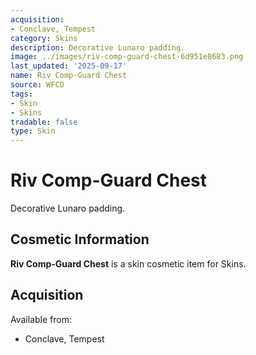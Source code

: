 ```yaml
---
acquisition:
- Conclave, Tempest
category: Skins
description: Decorative Lunaro padding.
image: ../images/riv-comp-guard-chest-6d951e8683.png
last_updated: '2025-09-17'
name: Riv Comp-Guard Chest
source: WFCD
tags:
- Skin
- Skins
tradable: false
type: Skin
---
```


# Riv Comp-Guard Chest

Decorative Lunaro padding.

## Cosmetic Information

**Riv Comp-Guard Chest** is a skin cosmetic item for Skins.

## Acquisition

Available from:
- Conclave, Tempest

